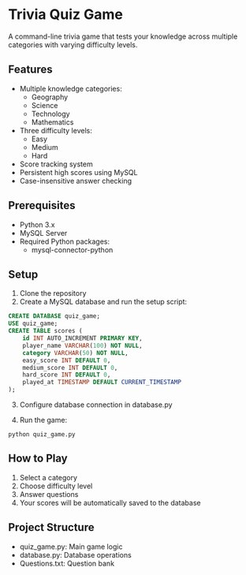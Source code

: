 # Trivia Quiz Game

A command-line trivia game that tests your knowledge across multiple categories with varying difficulty levels.

## Features

- Multiple knowledge categories:
  - Geography
  - Science
  - Technology
  - Mathematics
- Three difficulty levels:
  - Easy
  - Medium
  - Hard
- Score tracking system
- Persistent high scores using MySQL
- Case-insensitive answer checking

## Prerequisites

- Python 3.x
- MySQL Server
- Required Python packages:
  - mysql-connector-python

## Setup

1. Clone the repository
2. Create a MySQL database and run the setup script:

```sql
CREATE DATABASE quiz_game;
USE quiz_game;
CREATE TABLE scores (
    id INT AUTO_INCREMENT PRIMARY KEY,
    player_name VARCHAR(100) NOT NULL,
    category VARCHAR(50) NOT NULL,
    easy_score INT DEFAULT 0,
    medium_score INT DEFAULT 0,
    hard_score INT DEFAULT 0,
    played_at TIMESTAMP DEFAULT CURRENT_TIMESTAMP
);
```

3. Configure database connection in database.py

4. Run the game:

```
python quiz_game.py
```

## How to Play

1. Select a category
2. Choose difficulty level
3. Answer questions
4. Your scores will be automatically saved to the database

## Project Structure

- quiz_game.py: Main game logic
- database.py: Database operations
- Questions.txt: Question bank
